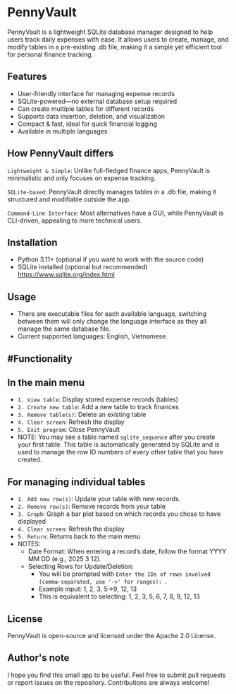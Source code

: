 # PennyVault
PennyVault is a lightweight SQLite database manager designed to help users track daily expenses with ease. It allows users to create, manage, and modify tables in a pre-existing .db file, making it a simple yet efficient tool for personal finance tracking.

Features
-
- User-friendly interface for managing expense records
- SQLite-powered—no external database setup required
- Can create multiple tables for different records
- Supports data insertion, deletion, and visualization
- Compact & fast, ideal for quick financial logging
- Available in multiple languages

How PennyVault differs
-
`Lightweight & Simple`: Unlike full-fledged finance apps, PennyVault is minimalistic and only focuses on expense tracking.

`SQLite-based`: PennyVault directly manages tables in a .db file, making it structured and modifiable outside the app.

`Command-Line Interface`: Most alternatives have a GUI, while PennyVault is CLI-driven, appealing to more technical users.

Installation
-
- Python 3.11+ (optional if you want to work with the source code)
- SQLite installed (optional but recommended) https://www.sqlite.org/index.html

Usage
-
- There are executable files for each available language, switching between them will only change the language interface as they all manage the same database file.
- Current supported languages: English, Vietnamese.

#Functionality
-
In the main menu
-
- `1. View table`: Display stored expense records (tables) 
- `2. Create new table`: Add a new table to track finances
- `3. Remove table(s)`: Delete an existing table
- `4. Clear screen`: Refresh the display
- `5. Exit program`: Close PennyVault
- NOTE: You may see a table named `sqlite_sequence` after you create your first table. This table is automatically generated by SQLite and is used to manage the row ID numbers of every other table that you have created.

For managing individual tables
-
- `1. Add new row(s)`: Update your table with new records
- `2. Remove row(s)`: Remove records from your table
- `3. Graph`: Graph a bar plot based on which records you chose to have displayed
- `4. Clear screen`: Refresh the display
- `5. Return`: Returns back to the main menu
- NOTES:
  - Date Format: When entering a record’s date, follow the format YYYY MM DD (e.g., 2025 3 12).
  - Selecting Rows for Update/Deletion:
      - You will be prompted with `Enter the IDs of rows involved (comma-separated, use '->' for ranges): `.
      - Example input: 1, 2, 3, 5->9, 12, 13
      - This is equivalent to selecting: 1, 2, 3, 5, 6, 7, 8, 9, 12, 13

License
-
PennyVault is open-source and licensed under the Apache 2.0 License.

Author's note
-
I hope you find this small app to be useful. Feel free to submit pull requests or report issues on the repository. Contributions are always welcome!
